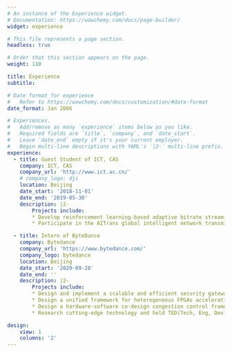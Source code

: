 ```yaml
---
# An instance of the Experience widget.
# Documentation: https://wowchemy.com/docs/page-builder/
widget: experience

# This file represents a page section.
headless: true

# Order that this section appears on the page.
weight: 110

title: Experience
subtitle:

# Date format for experience
#   Refer to https://wowchemy.com/docs/customization/#date-format
date_format: Jan 2006

# Experiences.
#   Add/remove as many `experience` items below as you like.
#   Required fields are `title`, `company`, and `date_start`.
#   Leave `date_end` empty if it's your current employer.
#   Begin multi-line descriptions with YAML's `|2-` multi-line prefix.
experience:
  - title: Guest Student of ICT, CAS
    company: ICT, CAS
    company_url: 'http://www.ict.ac.cn/'
    # company_logo: dji
    location: Beijing
    date_start: '2018-11-01'
    date_end: '2019-05-30'
    description: |2-
        Projects include:
        * Develop reinforcement learning-based adaptive bitrate streaming.
        * Participate in the AITrans global intelligent network transmission competition.

  - title: Intern of ByteDance
    company: Bytedance
    company_url: 'https://www.bytedance.com/'
    company_logo: bytedance
    location: Beijing
    date_start: '2020-09-28'
    date_end: ''
    description: |2-
        Projects include:
        * Design and implement a scalable and efficient security gateway for cross-network access control.
        * Design a unified framework for heterogeneous FPGAs acceleration in the cloud.
        * Design a hardware-software co-design congestion control framework for datacenter network (e.g., RDMA).
        * Research cutting-edge technology and hold TED(Tech, Eng, Dev) sharing.

design:
    view: 1
    columns: '2'
---
```

